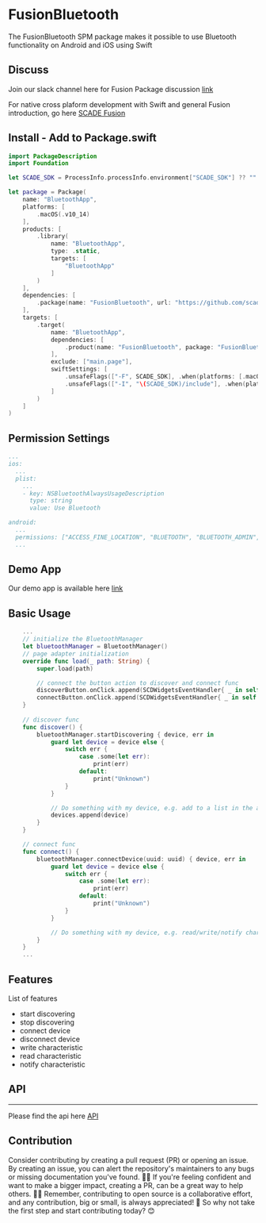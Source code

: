 # FusionBluetooth
The FusionBluetooth SPM package makes it possible to use Bluetooth functionality on Android and iOS using Swift 

Discuss
-------
Join our slack channel here for Fusion Package discussion [link](https://scadeio.slack.com/archives/C025WRG18TW)

For native cross plaform development with Swift and general Fusion introduction, go here [SCADE Fusion](https://docs.scade.io/docs/fusionintroduction)

Install - Add to Package.swift
------------------------------
```swift
import PackageDescription
import Foundation

let SCADE_SDK = ProcessInfo.processInfo.environment["SCADE_SDK"] ?? ""

let package = Package(
    name: "BluetoothApp",
    platforms: [
        .macOS(.v10_14)
    ],
    products: [
        .library(
            name: "BluetoothApp",
            type: .static,
            targets: [
                "BluetoothApp"
            ]
        )
    ],
    dependencies: [
		.package(name: "FusionBluetooth", url: "https://github.com/scade-platform/FusionBluetooth.git", .branch("main")),
    ],
    targets: [
        .target(
            name: "BluetoothApp",
            dependencies: [
            	.product(name: "FusionBluetooth", package: "FusionBluetooth"),
            ],
            exclude: ["main.page"],
            swiftSettings: [
                .unsafeFlags(["-F", SCADE_SDK], .when(platforms: [.macOS, .iOS])),
                .unsafeFlags(["-I", "\(SCADE_SDK)/include"], .when(platforms: [.android])),
            ]
        )
    ]
)
```

Permission Settings
-------------------
<Add Permission specific text and instructions>

```yaml
...
ios:
  ...
  plist:
    ...
    - key: NSBluetoothAlwaysUsageDescription
      type: string
      value: Use Bluetooth    

android:
  ...
  permissions: ["ACCESS_FINE_LOCATION", "BLUETOOTH", "BLUETOOTH_ADMIN", "ACCESS_COARSE_LOCATION"]
  ...
```

Demo App
--------
Our demo app is available here [link](https://github.com/scade-platform/FusionExamples/tree/main/BluetoothApp)


Basic Usage
-----------
```swift
    ...
    // initialize the BluetoothManager
    let bluetoothManager = BluetoothManager()
    // page adapter initialization
    override func load(_ path: String) {
        super.load(path)

        // connect the button action to discover and connect func
        discoverButton.onClick.append(SCDWidgetsEventHandler{ _ in self.discover()})
        connectButton.onClick.append(SCDWidgetsEventHandler{ _ in self.connect()})
    }
  	
    // discover func
    func discover() {
        bluetoothManager.startDiscovering { device, err in
            guard let device = device else {
                switch err {
                    case .some(let err):
                        print(err)
                    default:
                        print("Unknown")
                }
            }

            // Do something with my device, e.g. add to a list in the adapter
            devices.append(device)
        }
    }

    // connect func
    func connect() {
        bluetoothManager.connectDevice(uuid: uuid) { device, err in
            guard let device = device else {
                switch err {
                    case .some(let err):
                        print(err)
                    default:
                        print("Unknown")
                }
            }

            // Do something with my device, e.g. read/write/notify characteristic
        }
    }
    ...
```

Features
--------
List of features
* start discovering
* stop discovering
* connect device
* disconnect device
* write characteristic
* read characteristic
* notify characteristic

## API
---
Please find the api here [API](./Sources/FusionBluetooth_Common/BluetoothManager.swift)

## Contribution

<p>Consider contributing by creating a pull request (PR) or opening an issue. By creating an issue, you can alert the repository's maintainers to any bugs or missing documentation you've found. 🐛📝 If you're feeling confident and want to make a bigger impact, creating a PR, can be a great way to help others. 📖💡 Remember, contributing to open source is a collaborative effort, and any contribution, big or small, is always appreciated! 🙌 So why not take the first step and start contributing today? 😊</p>
